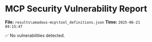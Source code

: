 # MCP Security Vulnerability Report
**File:** `results\amadeus-mcp\tool_definitions.json`
**Time:** `2025-06-21 04:15:47`

✅ No vulnerabilities detected.